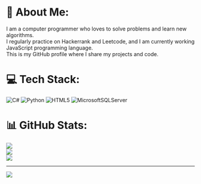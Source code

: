 # 💫 About Me:
I am a computer programmer who loves to solve problems and learn new algorithms.<br>I regularly practice on Hackerrank and Leetcode, and I am currently working JavaScript programming language.<br>This is my GitHub profile where I share my projects and code.

# 💻 Tech Stack:
![C#](https://img.shields.io/badge/c%23-%23239120.svg?style=for-the-badge&logo=c-sharp&logoColor=white) ![Python](https://img.shields.io/badge/python-3670A0?style=for-the-badge&logo=python&logoColor=ffdd54) ![HTML5](https://img.shields.io/badge/html5-%23E34F26.svg?style=for-the-badge&logo=html5&logoColor=white) ![MicrosoftSQLServer](https://img.shields.io/badge/Microsoft%20SQL%20Sever-CC2927?style=for-the-badge&logo=microsoft%20sql%20server&logoColor=white)
# 📊 GitHub Stats:
![](https://github-readme-stats.vercel.app/api?username=Kadir-Akipek&theme=nightowl&hide_border=false&include_all_commits=false&count_private=false)<br/>
![](https://github-readme-streak-stats.herokuapp.com/?user=Kadir-Akipek&theme=nightowl&hide_border=false)<br/>
![](https://github-readme-stats.vercel.app/api/top-langs/?username=Kadir-Akipek&theme=nightowl&hide_border=false&include_all_commits=false&count_private=false&layout=compact)

---
[![](https://visitcount.itsvg.in/api?id=Kadir-Akipek&icon=0&color=0)](https://visitcount.itsvg.in)

<!-- Proudly created with GPRM ( https://gprm.itsvg.in ) -->

